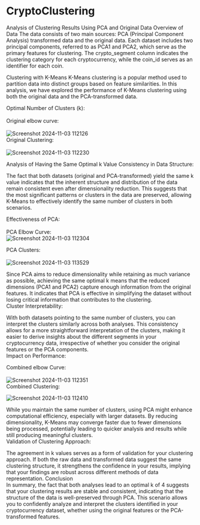 # CryptoClustering

Analysis of Clustering Results Using PCA and Original Data
Overview of Data
The data consists of two main sources: PCA (Principal Component Analysis) transformed data and the original data. Each dataset includes two principal components, referred to as PCA1 and PCA2, which serve as the primary features for clustering. The crypto_segment column indicates the clustering category for each cryptocurrency, while the coin_id serves as an identifier for each coin.

Clustering with K-Means
K-Means clustering is a popular method used to partition data into distinct groups based on feature similarities. In this analysis, we have explored the performance of K-Means clustering using both the original data and the PCA-transformed data.

Optimal Number of Clusters (k):<br>
<br>
Original elbow curve:<br>
<br>
![Screenshot 2024-11-03 112126](https://github.com/user-attachments/assets/50fa3ea1-4132-4d37-b9d1-04a478a20026)<br>
Original Clustering:<br>
<br>
![Screenshot 2024-11-03 112230](https://github.com/user-attachments/assets/0c20c95c-18a2-49fb-a0ae-e95fa779ae6b)


Analysis of Having the Same Optimal k Value
Consistency in Data Structure:

The fact that both datasets (original and PCA-transformed) yield the same k value indicates that the inherent structure and distribution of the data remain consistent even after dimensionality reduction. This suggests that the most significant patterns or clusters in the data are preserved, allowing K-Means to effectively identify the same number of clusters in both scenarios.<br>

Effectiveness of PCA:<br>
<br>
PCA Elbow Curve: <br>
![Screenshot 2024-11-03 112304](https://github.com/user-attachments/assets/c74ec3bb-2072-4e72-97a7-42504d4fa042)<br>

PCA Clusters:<br>
<br>
![Screenshot 2024-11-03 113529](https://github.com/user-attachments/assets/1d2ca152-b399-445d-9772-53e7fc674eb5)<br>


Since PCA aims to reduce dimensionality while retaining as much variance as possible, achieving the same optimal k means that the reduced dimensions (PCA1 and PCA2) capture enough information from the original features. It indicates that PCA is effective in simplifying the dataset without losing critical information that contributes to the clustering.<br>
Cluster Interpretability:<br>

With both datasets pointing to the same number of clusters, you can interpret the clusters similarly across both analyses. This consistency allows for a more straightforward interpretation of the clusters, making it easier to derive insights about the different segments in your cryptocurrency data, irrespective of whether you consider the original features or the PCA components.<br>
Impact on Performance:<br>

Combined elbow Curve: <br>
<br>
![Screenshot 2024-11-03 112351](https://github.com/user-attachments/assets/e809383a-162e-400e-a973-85f9922eebff)<br>
Combined Clustering: <br>

![Screenshot 2024-11-03 112410](https://github.com/user-attachments/assets/e865980f-1385-4e98-a4ea-72bef453d7e4)<br>


While you maintain the same number of clusters, using PCA might enhance computational efficiency, especially with larger datasets. By reducing dimensionality, K-Means may converge faster due to fewer dimensions being processed, potentially leading to quicker analysis and results while still producing meaningful clusters.<br>
Validation of Clustering Approach:<br>

The agreement in k values serves as a form of validation for your clustering approach. If both the raw data and transformed data suggest the same clustering structure, it strengthens the confidence in your results, implying that your findings are robust across different methods of data representation.
Conclusion<br>
In summary, the fact that both analyses lead to an optimal k of 4 suggests that your clustering results are stable and consistent, indicating that the structure of the data is well-preserved through PCA. This scenario allows you to confidently analyze and interpret the clusters identified in your cryptocurrency dataset, whether using the original features or the PCA-transformed features.
